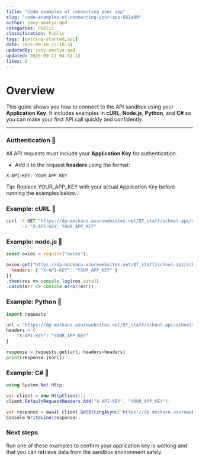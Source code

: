 ```yaml
---
title: "Code examples of connecting your app"
slug: "code-examples-of-connecting-your-app-661a99"
author: jeny-amatya-qed
categories: Public
classification: Public
tags: [getting-started,api]
date: 2025-09-10 23:10:34 
updatedBy: jeny-amatya-qed
updated: 2025-09-11 04:51:13 
likes: 0
---
```


# Overview  
This guide shows you how to connect to the API sandbox using your **Application Key**. It includes examples in **cURL**, **Node.js**, **Python**, and **C#** so you can make your first API call quickly and confidently.

---

###  Authentication  🔑
All API requests must include your **Application Key** for authentication.
- Add it to the request **headers** using the format: 

```http
X-API-KEY: YOUR_APP_KEY
```
 Tip: Replace YOUR_APP_KEY with your actual Application Key before running the examples below.💡

### Example: cURL 📌
```bash
curl -X GET "https://dp-mockaco.azurewebsites.net/QT_staff/school-api/schools/111/staff?centreCode =1245" \
      -H "X-API-KEY: YOUR_APP_KEY"

```

### Example: node.js 📌
```javascript
const axios = require("axios");

axios.get("https://dp-mockaco.azurewebsites.net/QT_staff/school-api/schools/111/staff?centreCode =1245", {
  headers: { "X-API-KEY": "YOUR_APP_KEY" }
})
.then(res => console.log(res.data))
.catch(err => console.error(err));
```

### Example: Python 📌
```python
import requests

url = "https://dp-mockaco.azurewebsites.net/QT_staff/school-api/schools/111/staff?centreCode =1245"
headers = {
    "X-API-KEY": "YOUR_APP_KEY"
}

response = requests.get(url, headers=headers)
print(response.json())
```

### Example: C# 📌
```csharp
using System.Net.Http;

var client = new HttpClient();
client.DefaultRequestHeaders.Add("X-API-KEY", "YOUR_APP_KEY");

var response = await client.GetStringAsync("https://dp-mockaco.azurewebsites.net/QT_staff/school-api/schools/111/staff?centreCode =1245");
Console.WriteLine(response);
```

### Next steps
Run one of these examples to confirm your application key is working and that you can retrieve data from the sandbox environment safely.